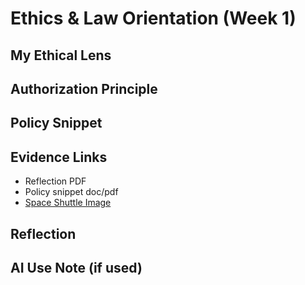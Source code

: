 # Ethics & Law Orientation (Week 1)

## My Ethical Lens
<!-- 3–4 sentences -->

## Authorization Principle
<!-- 2–3 sentences: one-sentence definition + concrete campus example -->

## Policy Snippet
<!-- paste your AUP/Authorization paragraph -->

## Evidence Links
- Reflection PDF
- Policy snippet doc/pdf
- [Space Shuttle Image](./Nasa_Shuttle_Test_Using_Electron_Beam.jpg)
<!-- add any diagrams -->

## Reflection
<!-- 3–4 sentences: what you'd refine next; stakeholder impacts -->

## AI Use Note (if used)
<!-- tool, prompt(s), and edits you made -->
